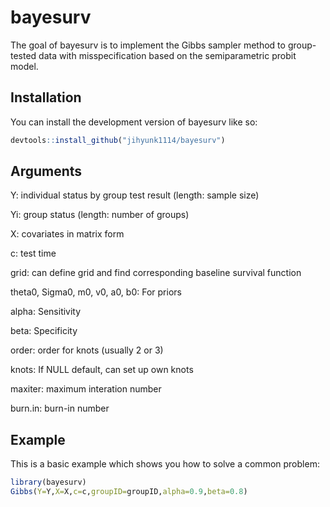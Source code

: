 
# bayesurv

<!-- badges: start -->
<!-- badges: end -->

The goal of bayesurv is to implement the Gibbs sampler method to group-tested data with misspecification based on the semiparametric probit model.

## Installation

You can install the development version of bayesurv like so:

``` r
devtools::install_github("jihyunk1114/bayesurv")
```

## Arguments
Y: individual status by group test result (length: sample size)

Yi: group status (length: number of groups)

X: covariates in matrix form

c: test time

grid: can define grid and find corresponding baseline survival function

theta0, Sigma0, m0, v0, a0, b0: For priors

alpha: Sensitivity

beta: Specificity

order: order for knots (usually 2 or 3)

knots: If NULL default, can set up own knots

maxiter: maximum interation number

burn.in: burn-in number

## Example

This is a basic example which shows you how to solve a common problem:

``` r
library(bayesurv)
Gibbs(Y=Y,X=X,c=c,groupID=groupID,alpha=0.9,beta=0.8)
```

